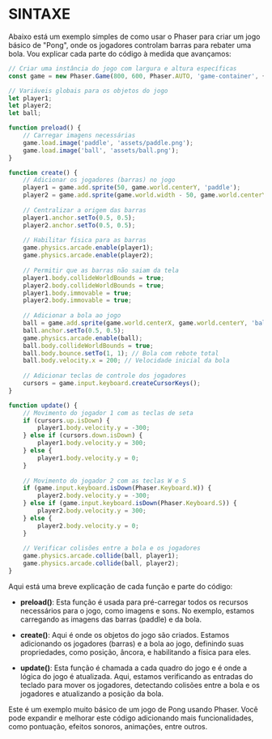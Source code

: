 # SINTAXE
Abaixo está um exemplo simples de como usar o Phaser para criar um jogo básico de "Pong", onde os jogadores controlam barras para rebater uma bola. Vou explicar cada parte do código à medida que avançamos:

```javascript
// Criar uma instância do jogo com largura e altura específicas
const game = new Phaser.Game(800, 600, Phaser.AUTO, 'game-container', { preload: preload, create: create, update: update });

// Variáveis globais para os objetos do jogo
let player1;
let player2;
let ball;

function preload() {
    // Carregar imagens necessárias
    game.load.image('paddle', 'assets/paddle.png');
    game.load.image('ball', 'assets/ball.png');
}

function create() {
    // Adicionar os jogadores (barras) no jogo
    player1 = game.add.sprite(50, game.world.centerY, 'paddle');
    player2 = game.add.sprite(game.world.width - 50, game.world.centerY, 'paddle');
    
    // Centralizar a origem das barras
    player1.anchor.setTo(0.5, 0.5);
    player2.anchor.setTo(0.5, 0.5);
    
    // Habilitar física para as barras
    game.physics.arcade.enable(player1);
    game.physics.arcade.enable(player2);
    
    // Permitir que as barras não saiam da tela
    player1.body.collideWorldBounds = true;
    player2.body.collideWorldBounds = true;
    player1.body.immovable = true;
    player2.body.immovable = true;
    
    // Adicionar a bola ao jogo
    ball = game.add.sprite(game.world.centerX, game.world.centerY, 'ball');
    ball.anchor.setTo(0.5, 0.5);
    game.physics.arcade.enable(ball);
    ball.body.collideWorldBounds = true;
    ball.body.bounce.setTo(1, 1); // Bola com rebote total
    ball.body.velocity.x = 200; // Velocidade inicial da bola
    
    // Adicionar teclas de controle dos jogadores
    cursors = game.input.keyboard.createCursorKeys();
}

function update() {
    // Movimento do jogador 1 com as teclas de seta
    if (cursors.up.isDown) {
        player1.body.velocity.y = -300;
    } else if (cursors.down.isDown) {
        player1.body.velocity.y = 300;
    } else {
        player1.body.velocity.y = 0;
    }
    
    // Movimento do jogador 2 com as teclas W e S
    if (game.input.keyboard.isDown(Phaser.Keyboard.W)) {
        player2.body.velocity.y = -300;
    } else if (game.input.keyboard.isDown(Phaser.Keyboard.S)) {
        player2.body.velocity.y = 300;
    } else {
        player2.body.velocity.y = 0;
    }
    
    // Verificar colisões entre a bola e os jogadores
    game.physics.arcade.collide(ball, player1);
    game.physics.arcade.collide(ball, player2);
}
```

Aqui está uma breve explicação de cada função e parte do código:

- **preload()**: Esta função é usada para pré-carregar todos os recursos necessários para o jogo, como imagens e sons. No exemplo, estamos carregando as imagens das barras (paddle) e da bola.

- **create()**: Aqui é onde os objetos do jogo são criados. Estamos adicionando os jogadores (barras) e a bola ao jogo, definindo suas propriedades, como posição, âncora, e habilitando a física para eles.

- **update()**: Esta função é chamada a cada quadro do jogo e é onde a lógica do jogo é atualizada. Aqui, estamos verificando as entradas do teclado para mover os jogadores, detectando colisões entre a bola e os jogadores e atualizando a posição da bola.

Este é um exemplo muito básico de um jogo de Pong usando Phaser. Você pode expandir e melhorar este código adicionando mais funcionalidades, como pontuação, efeitos sonoros, animações, entre outros.